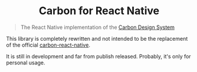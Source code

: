 <h1 align="center">
  Carbon for React Native
</h1>

> The React Native implementation of the [Carbon Design System](https://github.com/carbon-design-system/carbon)

This library is completely rewritten and not intended to be the replacement of the official [carbon-react-native](https://github.com/carbon-design-system/carbon-react-native).

It is still in development and far from publish released. Probably, it's only for personal usage.

